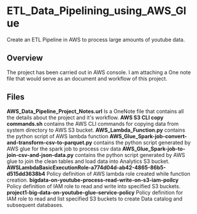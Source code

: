 # ETL_Data_Pipelining_using_AWS_Glue
Create an ETL Pipeline in AWS to process large amounts of youtube data.

## Overview
The project has been carried out in AWS console. I am attaching a One note file that would serve as an document and workflow of this project.

## Files
**AWS_Data_Pipeline_Project_Notes.url** Is a OneNote file that contains all the details about the project and it's workflow.
**AWS S3 CLI copy commands.sh** contains the AWS CLI commands for copying data from system directory to AWS S3 bucket.
**AWS_Lambda_Function.py** contains the python script of AWS lambda function
**AWS_Glue_Spark-job-convert-and-transform-csv-to-parquet.py** contains the python script generated by AWS glue for the spark job to process csv data
**AWS_Glue_Spark-job-to-join-csv-and-json-data.py** contains the python script generated by AWS glue to join the clean tables and load data into Analytics S3 bucket.
**AWSLambdaBasicExecutionRole-a774d04d-ab42-4865-86b5-d515dd3638b4** Policy definition of AWS lambda role created while function creation.
**bigdata-on-youtube-process-read-write-on-s3-iam-poilcy** Policy definition of IAM role to read and write into specified S3 buckets.
**project1-big-data-on-youtube-glue-service-policy** Policy definition for IAM role to read and list specified S3 buckets to create Data catalog and subsequent databases.





